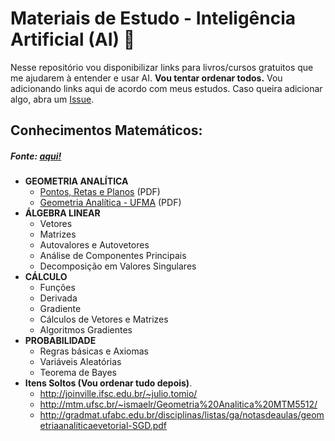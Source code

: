 # Materiais de Estudo - Inteligência Artificial (AI) :robot:
Nesse repositório vou disponibilizar links para livros/cursos gratuitos que me ajudarem à entender e usar AI. <b>Vou tentar ordenar todos.</b> Vou adicionando links aqui de acordo com meus estudos. Caso queira adicionar algo, abra um <a href="https://github.com/saulojoab/material-de-estudo-AI/issues">Issue</a>.

## Conhecimentos Matemáticos:
<h5>Fonte: <a href="https://towardsdatascience.com/mathematics-for-ai-all-the-essential-math-topics-you-need-ed1d9c910baf">aqui!</a></h5>

- <b>GEOMETRIA ANALÍTICA</b>
  - <a href="https://portaldosaber.obmep.org.br/uploads/msg/bpjqwe7waygwk.pdf">Pontos, Retas e Planos</a> (PDF)
  - <a href="http://www.mat.ufrgs.br/~portosil/geometria-analitica-ufma.pdf">Geometria Analítica - UFMA</a> (PDF)
- <b>ÁLGEBRA LINEAR</b>
  - Vetores
  - Matrizes
  - Autovalores e Autovetores
  - Análise de Componentes Principais
  - Decomposição em Valores Singulares
- <b>CÁLCULO</b>
  - Funções
  - Derivada
  - Gradiente
  - Cálculos de Vetores e Matrizes
  - Algoritmos Gradientes
- <b>PROBABILIDADE</b>
  - Regras básicas e Axiomas
  - Variáveis Aleatórias
  - Teorema de Bayes
- <b>Itens Soltos (Vou ordenar tudo depois)</b>.
  - <a href="http://joinville.ifsc.edu.br/~julio.tomio/">http://joinville.ifsc.edu.br/~julio.tomio/</a>
  - <a href="http://mtm.ufsc.br/~ismaelr/Geometria%20Analitica%20MTM5512/">http://mtm.ufsc.br/~ismaelr/Geometria%20Analitica%20MTM5512/</a>
  - <a href="http://gradmat.ufabc.edu.br/disciplinas/listas/ga/notasdeaulas/geometriaanaliticaevetorial-SGD.pdf">http://gradmat.ufabc.edu.br/disciplinas/listas/ga/notasdeaulas/geometriaanaliticaevetorial-SGD.pdf</a>
